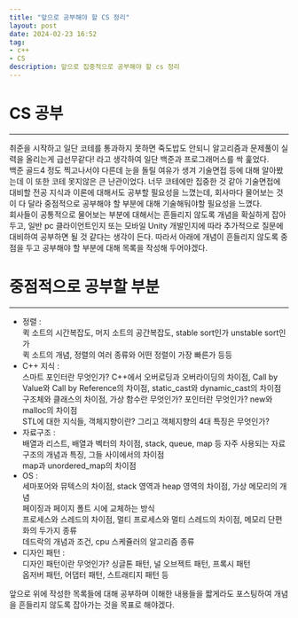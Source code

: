 ```yaml
---
title: "앞으로 공부해야 할 CS 정리"
layout: post
date: 2024-02-23 16:52
tag:
- c++
- CS
description: 앞으로 집중적으로 공부해야 할 cs 정리
---
```


# CS 공부
---
취준을 시작하고 일단 코테를 통과하지 못하면 죽도밥도 안되니 알고리즘과 문제풀이 실력을 올리는게 급선무같다! 라고 생각하여 일단 백준과 프로그래머스를 싹 훑었다.  
백준 골드4 정도 찍고나서야 다른데 눈을 돌릴 여유가 생겨 기술면접 등에 대해 알아봤는데 이 또한 코테 못지않은 큰 난관이었다. 너무 코테에만 집중한 것 같아 기술면접에 대비할 전공 지식과 이론에 대해서도 공부할 필요성을 느꼈는데, 회사마다 물어보는 것이 다 달라 중점적으로 공부해야 할 부분에 대해 기술해둬야할 필요성을 느꼈다.  
회사들이 공통적으로 물어보는 부분에 대해서는 흔들리지 않도록 개념을 확실하게 잡아두고, 일반 pc 클라이언트인지 또는 모바일 Unity 개발인지에 따라 추가적으로 질문에 대비하여 공부하면 될 것 같다는 생각이 든다. 따라서 아래에 개념이 흔들리지 않도록 중점을 두고 공부해야 할 부분에 대해 목록을 작성해 두어야겠다.  

# 중점적으로 공부할 부분  
---
- 정렬 :  
퀵 소트의 시간복잡도, 머지 소트의 공간복잡도, stable sort인가 unstable sort인가  
퀵 소트의 개념, 정렬의 여러 종류와 어떤 정렬이 가장 빠른가 등등  
- C++ 지식 :  
스마트 포인터란 무엇인가? C++에서 오버로딩과 오버라이딩의 차이점, Call by Value와 Call by Reference의 차이점, static_cast와 dynamic_cast의 차이점  
구조체와 클래스의 차이점, 가상 함수란 무엇인가? 포인터란 무엇인가? new와 malloc의 차이점  
STL에 대한 지식들, 객체지향이란? 그리고 객체지향의 4대 특징은 무엇인가?  
- 자료구조 :  
배열과 리스트, 배열과 벡터의 차이점, stack, queue, map 등 자주 사용되는 자료구조의 개념과 특징, 그들 사이에서의 차이점  
map과 unordered_map의 차이점  
- OS :  
세마포어와 뮤텍스의 차이점, stack 영역과 heap 영역의 차이점, 가상 메모리의 개념  
페이징과 페이지 폴트 시에 교체하는 방식  
프로세스와 스레드의 차이점, 멀티 프로세스와 멀티 스레드의 차이점, 메모리 단편화의 두가지 종류  
데드락의 개념과 조건, cpu 스케쥴러의 알고리즘 종류  
- 디자인 패턴 :  
디자인 패턴이란 무엇인가? 싱글톤 패턴, 널 오브젝트 패턴, 프록시 패턴  
옵저버 패턴, 어댑터 패턴, 스트래티지 패턴 등  
  
앞으로 위에 작성한 목록들에 대해 공부하며 이해한 내용들을 짧게라도 포스팅하여 개념을 흔들리지 않도록 잡아가는 것을 목표로 해야겠다.

